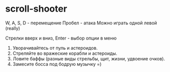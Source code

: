 # scroll-shooter
 
W, A, S, D - перемещение
Пробел - атака
Можно играть одной левой (really)

Стрелки вверх и вниз, Enter - выбор опции в меню

1. Уворачивайтесь от пуль и астероидов.
2. Стреляйте во вражеские корабли и астероиды.
3. Ловите баффы (разные виды стрельбы, щит, жизни, удвоение очков).
4. Замесите босса под бодрую музычку =)